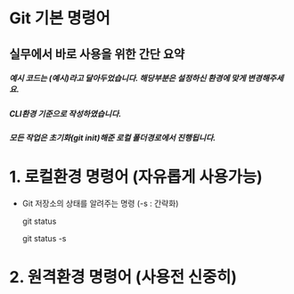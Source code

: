 Git 기본 명령어
==========

실무에서 바로 사용을 위한 간단 요약
--------------------------------------

##### 예시 코드는 (예시)라고 달아두었습니다. 해당부분은 설정하신 환경에 맞게 변경해주세요.
##### CLI환경 기준으로 작성하였습니다. 
##### 모든 작업은 초기화(git init)해준 로컬 폴더경로에서 진행됩니다.

# 1. 로컬환경 명령어 (자유롭게 사용가능)
* Git 저장소의 상태를 알려주는 명령 (-s : 간략화)

	git status

	git status -s

# 2. 원격환경 명령어 (사용전 신중히)
